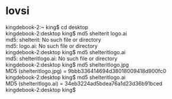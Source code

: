 # lovsi
kingdebook-2:~ king$ cd desktop<br>
kingdebook-2:desktop king$ md5 shelterit logo.ai<br>
md5: shelterit: No such file or directory<br>
md5: logo.ai: No such file or directory<br>
kingdebook-2:desktop king$ md5 shelteritlogo.ai<br>
md5: shelteritlogo.ai: No such file or directory<br>
kingdebook-2:desktop king$ md5 shelteritlogo.jpg<br>
MD5 (shelteritlogo.jpg) = 9bbb336414694d38018009418d900fc0<br>
kingdebook-2:desktop king$ md5 shelteritlogo.ai<br>
MD5 (shelteritlogo.ai) = 34eb3224ad5bdea76a1d23d36b91bced<br>
kingdebook-2:desktop king$ <br>

